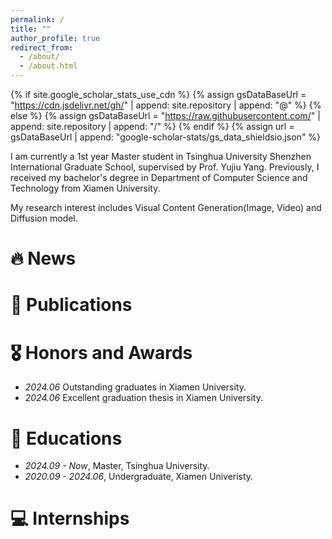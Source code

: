 ```yaml
---
permalink: /
title: ""
author_profile: true
redirect_from: 
  - /about/
  - /about.html
---
```


{% if site.google_scholar_stats_use_cdn %}
{% assign gsDataBaseUrl = "https://cdn.jsdelivr.net/gh/" | append: site.repository | append: "@" %}
{% else %}
{% assign gsDataBaseUrl = "https://raw.githubusercontent.com/" | append: site.repository | append: "/" %}
{% endif %}
{% assign url = gsDataBaseUrl | append: "google-scholar-stats/gs_data_shieldsio.json" %}

<span class='anchor' id='about-me'></span>

I am currently a 1st year Master student in Tsinghua University Shenzhen International Graduate School, supervised by Prof. Yujiu Yang. Previously, I received my bachelor's degree in Department of Computer Science and Technology from Xiamen University.

My research interest includes Visual Content Generation(Image, Video) and Diffusion model.


# 🔥 News


# 📝 Publications 


# 🎖 Honors and Awards
- *2024.06* Outstanding graduates in Xiamen University. 
- *2024.06* Excellent graduation thesis in Xiamen University. 

# 📖 Educations
- *2024.09 - Now*, Master, Tsinghua University. 
- *2020.09 - 2024.06*, Undergraduate, Xiamen Univeristy. 


# 💻 Internships


